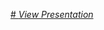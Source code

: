 [# *View Presentation*](https://github.com/Prakashbhavi1702/Drivers-drowsiness-detection-using-ML/blob/main/Internship_report_presentation.pdf)
